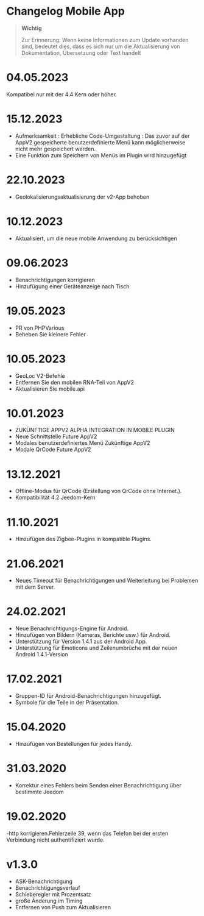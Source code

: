 # Changelog Mobile App

> **Wichtig**
>
> Zur Erinnerung: Wenn keine Informationen zum Update vorhanden sind, bedeutet dies, dass es sich nur um die Aktualisierung von Dokumentation, Übersetzung oder Text handelt

# 04.05.2023
Kompatibel nur mit der 4.4 Kern oder höher.

# 15.12.2023

- Aufmerksamkeit : Erhebliche Code-Umgestaltung : Das zuvor auf der AppV2 gespeicherte benutzerdefinierte Menü kann möglicherweise nicht mehr gespeichert werden.
- Eine Funktion zum Speichern von Menüs im Plugin wird hinzugefügt


# 22.10.2023

- Geolokalisierungsaktualisierung der v2-App behoben

# 10.12.2023

- Aktualisiert, um die neue mobile Anwendung zu berücksichtigen

# 09.06.2023

- Benachrichtigungen korrigieren
- Hinzufügung einer Geräteanzeige nach Tisch

# 19.05.2023

- PR von PHPVarious
- Beheben Sie kleinere Fehler

# 10.05.2023

- GeoLoc V2-Befehle
- Entfernen Sie den mobilen RNA-Teil von AppV2
- Aktualisieren Sie mobile.api

# 10.01.2023

- ZUKÜNFTIGE APPV2 ALPHA INTEGRATION IN MOBILE PLUGIN
- Neue Schnittstelle Future AppV2
- Modales benutzerdefiniertes Menü Zukünftige AppV2
- Modale QrCode Future AppV2

# 13.12.2021

- Offline-Modus für QrCode (Erstellung von QrCode ohne Internet.).
- Kompatibilität 4.2 Jeedom-Kern

# 11.10.2021

- Hinzufügen des Zigbee-Plugins in kompatible Plugins.

# 21.06.2021

- Neues Timeout für Benachrichtigungen und Weiterleitung bei Problemen mit dem Server.

# 24.02.2021

- Neue Benachrichtigungs-Engine für Android.
- Hinzufügen von Bildern (Kameras, Berichte usw.) für Android.
- Unterstützung für Version 1.4.1 aus der Android App.
- Unterstützung für Emoticons und Zeilenumbrüche mit der neuen Android 1.4.1-Version

# 17.02.2021

- Gruppen-ID für Android-Benachrichtigungen hinzugefügt.
- Symbole für die Teile in der Präsentation.

# 15.04.2020

- Hinzufügen von Bestellungen für jedes Handy.

# 31.03.2020

- Korrektur eines Fehlers beim Senden einer Benachrichtigung über bestimmte Jeedom

# 19.02.2020

-http korrigieren.Fehlerzeile 39, wenn das Telefon bei der ersten Verbindung nicht authentifiziert wurde.

# v1.3.0

- ASK-Benachrichtigung
- Benachrichtigungsverlauf
- Schieberegler mit Prozentsatz
- große Änderung im Timing
- Entfernen von Push zum Aktualisieren
